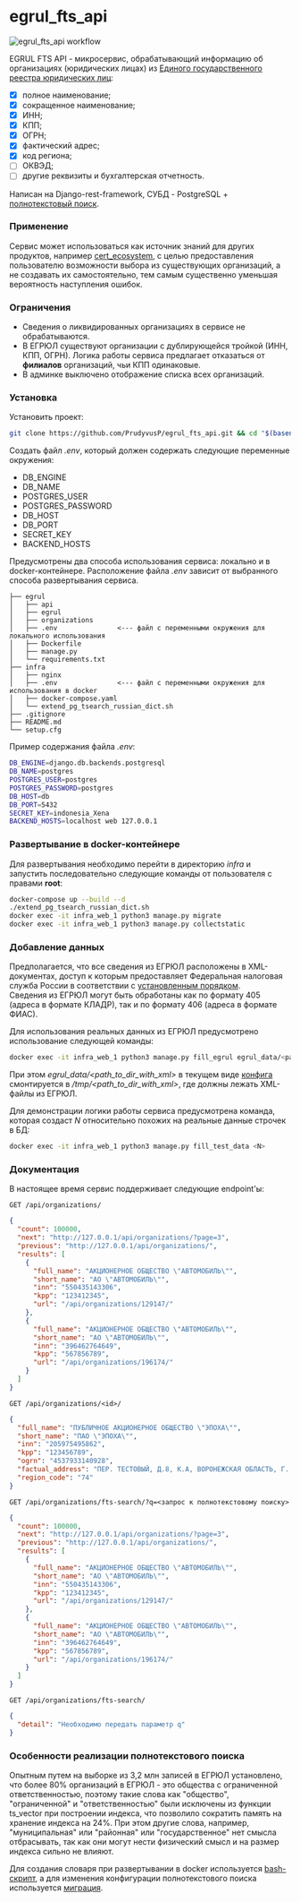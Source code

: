 # egrul_fts_api

![egrul_fts_api workflow](https://github.com/PrudyvusP/egrul_fts_api/actions/workflows/main.yml/badge.svg)

EGRUL FTS API - микросервис, обрабатывающий информацию об организациях (юридических лицах)
из [Единого государственного реестра юридических лиц](https://ru.wikipedia.org/wiki/%D0%95%D0%B4%D0%B8%D0%BD%D1%8B%D0%B9_%D0%B3%D0%BE%D1%81%D1%83%D0%B4%D0%B0%D1%80%D1%81%D1%82%D0%B2%D0%B5%D0%BD%D0%BD%D1%8B%D0%B9_%D1%80%D0%B5%D0%B5%D1%81%D1%82%D1%80_%D1%8E%D1%80%D0%B8%D0%B4%D0%B8%D1%87%D0%B5%D1%81%D0%BA%D0%B8%D1%85_%D0%BB%D0%B8%D1%86):

- [x] полное наименование;
- [x] сокращенное наименование;
- [x] ИНН;
- [x] КПП;
- [x] ОГРН;
- [x] фактический адрес;
- [x] код региона;
- [ ] ОКВЭД;
- [ ] другие реквизиты и бухгалтерская отчетность.

Написан на Django-rest-framework, СУБД -
PostgreSQL + [полнотекстовый поиск](#Особенности-реализации-полнотекстового-поиска).

### Применение

Сервис может использоваться как источник знаний для других продуктов,
например [cert_ecosystem](https://github.com/PrudyvusP/cert_ecosystem), с целью предоставления
пользователю возможности выбора из существующих организаций, а не создавать их самостоятельно, тем
самым существенно уменьшая вероятность наступления ошибок.

### Ограничения

- Сведения о ликвидированных организациях в сервисе не обрабатываются.
- В ЕГРЮЛ существуют организации с дублирующейся тройкой (ИНН, КПП, ОГРН). Логика работы сервиса
  предлагает отказаться от **филиалов** организаций, чьи КПП одинаковые.
- В админке выключено отображение списка всех организаций.

### Установка

Установить проект:

```bash
git clone https://github.com/PrudyvusP/egrul_fts_api.git && cd "$(basename "$_" .git)"
```

Создать файл *.env*, который должен содержать следующие переменные окружения:

- DB_ENGINE
- DB_NAME
- POSTGRES_USER
- POSTGRES_PASSWORD
- DB_HOST
- DB_PORT
- SECRET_KEY
- BACKEND_HOSTS

Предусмотрены два способа использования сервиса: локально и в docker-контейнере. Расположение
файла *.env* зависит от выбранного способа развертывания сервиса.

```
├── egrul  
│   ├── api  
│   ├── egrul  
│   ├── organizations  
│   ├── .env               <--- файл с переменными окружения для локального использования
│   ├── Dockerfile  
│   ├── manage.py  
│   └── requirements.txt  
├── infra  
│   ├── nginx  
│   ├── .env               <--- файл с переменными окружения для использования в docker
│   ├── docker-compose.yaml
│   └── extend_pg_tsearch_russian_dict.sh
├── .gitignore  
├── README.md  
└── setup.cfg  
```

Пример содержания файла *.env*:

```bash
DB_ENGINE=django.db.backends.postgresql
DB_NAME=postgres
POSTGRES_USER=postgres
POSTGRES_PASSWORD=postgres
DB_HOST=db
DB_PORT=5432
SECRET_KEY=indonesia_Xena
BACKEND_HOSTS=localhost web 127.0.0.1
```

### Развертывание в docker-контейнере

Для развертывания необходимо перейти в директорию *infra* и запустить последовательно
следующие команды от пользователя с правами **root**:

```bash
docker-compose up --build --d
./extend_pg_tsearch_russian_dict.sh
docker exec -it infra_web_1 python3 manage.py migrate
docker exec -it infra_web_1 python3 manage.py collectstatic
```

### Добавление данных

Предполагается, что все сведения из ЕГРЮЛ расположены в XML-документах, доступ к которым
предоставляет Федеральная налоговая служба России в соответствии с
[установленным порядком](https://www.nalog.gov.ru/rn77/service/egrip2/access_order/).  
Сведения из ЕГРЮЛ могут быть обработаны как по формату 405 (адреса в формате КЛАДР), так и по формату
406 (адреса в формате ФИАС).

Для использования реальных данных из ЕГРЮЛ предусмотрено использование следующей команды:

```bash
docker exec -it infra_web_1 python3 manage.py fill_egrul egrul_data/<path_to_dir_with_xml>
```

При этом *egrul_data/<path_to_dir_with_xml>* в текущем
виде [конфига](https://github.com/PrudyvusP/egrul_fts_api/blob/main/infra/docker-compose.yaml)
смонтируется в */tmp/<path_to_dir_with_xml>*, где должны лежать XML-файлы из ЕГРЮЛ.

Для демонстрации логики работы сервиса предусмотрена команда, которая создаст *N*
относительно похожих на реальные данные строчек в БД:

```bash
docker exec -it infra_web_1 python3 manage.py fill_test_data <N>
```

### Документация

В настоящее время сервис поддерживает следующие endpoint'ы:

`GET /api/organizations/`

```json
{
  "count": 100000,
  "next": "http://127.0.0.1/api/organizations/?page=3",
  "previous": "http://127.0.0.1/api/organizations/",
  "results": [
    {
      "full_name": "АКЦИОНЕРНОЕ ОБЩЕСТВО \"АВТОМОБИЛЬ\"",
      "short_name": "АО \"АВТОМОБИЛЬ\"",
      "inn": "550435143306",
      "kpp": "123412345",
      "url": "/api/organizations/129147/"
    },
    {
      "full_name": "АКЦИОНЕРНОЕ ОБЩЕСТВО \"АВТОМОБИЛЬ\"",
      "short_name": "АО \"АВТОМОБИЛЬ\"",
      "inn": "396462764649",
      "kpp": "567856789",
      "url": "/api/organizations/196174/"
    }
  ]
}
```

`GET /api/organizations/<id>/`

```json
{
  "full_name": "ПУБЛИЧНОЕ АКЦИОНЕРНОЕ ОБЩЕСТВО \"ЭПОХА\"",
  "short_name": "ПАО \"ЭПОХА\"",
  "inn": "205975495862",
  "kpp": "123456789",
  "ogrn": "4537933140928",
  "factual_address": "ПЕР. ТЕСТОВЫЙ, Д.8, К.А, ВОРОНЕЖСКАЯ ОБЛАСТЬ, Г. ВОРОНЕЖ, 111111",
  "region_code": "74"
}
```

`GET /api/organizations/fts-search/?q=<запрос к полнотекстовому поиску>`

```json
{
  "count": 100000,
  "next": "http://127.0.0.1/api/organizations/?page=3",
  "previous": "http://127.0.0.1/api/organizations/",
  "results": [
    {
      "full_name": "АКЦИОНЕРНОЕ ОБЩЕСТВО \"АВТОМОБИЛЬ\"",
      "short_name": "АО \"АВТОМОБИЛЬ\"",
      "inn": "550435143306",
      "kpp": "123412345",
      "url": "/api/organizations/129147/"
    },
    {
      "full_name": "АКЦИОНЕРНОЕ ОБЩЕСТВО \"АВТОМОБИЛЬ\"",
      "short_name": "АО \"АВТОМОБИЛЬ\"",
      "inn": "396462764649",
      "kpp": "567856789",
      "url": "/api/organizations/196174/"
    }
  ]
}
```

`GET /api/organizations/fts-search/`

```json
{
  "detail": "Необходимо передать параметр q"
}
```

### Особенности реализации полнотекстового поиска

Опытным путем на выборке из 3,2 млн записей в ЕГРЮЛ установлено, что более 80% организаций в ЕГРЮЛ - это
общества с ограниченной ответственностью, поэтому такие слова как "общество", "ограниченной" и "ответственностью"
были исключены из функции ts_vector при построении индекса, что позволило сократить память на хранение индекса на 24%.
При этом другие слова, например, "муниципальная" или "районная" или "государственное" нет смысла отбрасывать, так как
они могут нести физический смысл и на размер индекса сильно не влияют.

Для создания словаря при развертывании в docker
используется [bash-скрипт](https://github.com/PrudyvusP/egrul_fts_api/blob/main/infra/extend_pg_tsearch_russian_dict.sh),
а для изменения конфигурации полнотекстового поиска используется
[миграция](https://github.com/PrudyvusP/egrul_fts_api/blob/main/egrul/organizations/migrations/0002_create_fts_schema.py).
